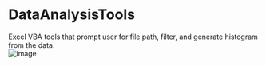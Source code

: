 # DataAnalysisTools
Excel VBA tools that prompt user for file path, filter, and generate histogram from the data.
<br />
![image](https://github.com/xhohoho/DataAnalysisTools/assets/56391044/d4265852-1a5c-46f8-8c8e-84930dd707b4)
